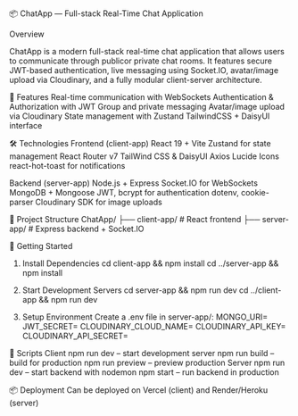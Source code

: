 📦 ChatApp — Full-stack Real-Time Chat Application

Overview

ChatApp is a modern full-stack real-time chat application that allows users to communicate through publicor private chat rooms.
It features secure JWT-based authentication, live messaging using Socket.IO, avatar/image upload via Cloudinary,
and a fully modular client-server architecture.

🔧 Features
Real-time communication with WebSockets
Authentication & Authorization with JWT
Group and private messaging
Avatar/image upload via Cloudinary
State management with Zustand
TailwindCSS + DaisyUI interface

🛠️ Technologies
Frontend (client-app)
React 19 + Vite
Zustand for state management
React Router v7
TailWind CSS & DaisyUI
Axios
Lucide Icons
react-hot-toast for notifications

Backend (server-app)
Node.js + Express
Socket.IO for WebSockets
MongoDB + Mongoose
JWT, bcrypt for authentication
dotenv, cookie-parser
Cloudinary SDK for image uploads

📁 Project Structure
ChatApp/
├── client-app/         # React frontend
├── server-app/         # Express backend + Socket.IO

🚀 Getting Started
1. Install Dependencies
cd client-app && npm install
cd ../server-app && npm install

2. Start Development Servers
cd server-app && npm run dev
cd ../client-app && npm run dev

3. Setup Environment
Create a .env file in server-app/:
MONGO_URI=<your-mongodb-uri>
JWT_SECRET=<your-secret>
CLOUDINARY_CLOUD_NAME=<your-cloud-name>
CLOUDINARY_API_KEY=<your-api-key>
CLOUDINARY_API_SECRET=<your-secret>

📄 Scripts
Client
npm run dev – start development server
npm run build – build for production
npm run preview – preview production
Server
npm run dev – start backend with nodemon
npm start – run backend in production

📦 Deployment
Can be deployed on Vercel (client) and Render/Heroku (server)
